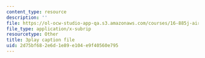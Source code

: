 ```yaml
---
content_type: resource
description: ''
file: https://ol-ocw-studio-app-qa.s3.amazonaws.com/courses/16-885j-aircraft-systems-engineering-fall-2005/2d75bf682e6d1e89e104e9f40560e795_AODj-jM3-XI.srt
file_type: application/x-subrip
resourcetype: Other
title: 3play caption file
uid: 2d75bf68-2e6d-1e89-e104-e9f40560e795
---
```

